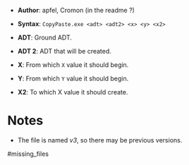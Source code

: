 - **Author**: apfel, Cromon (in the readme ?)
- **Syntax**: `CopyPaste.exe <adt> <adt2> <x> <y> <x2>`

- **ADT**: Ground ADT.
- **ADT 2**: ADT that will be created.
- **X**: From which `X` value it should begin.
- **Y**: From which  `Y` value it should begin.
- **X2**: To which X value it should create.

# Notes

- The file is named *v3*, so there may be previous versions.

#missing_files 